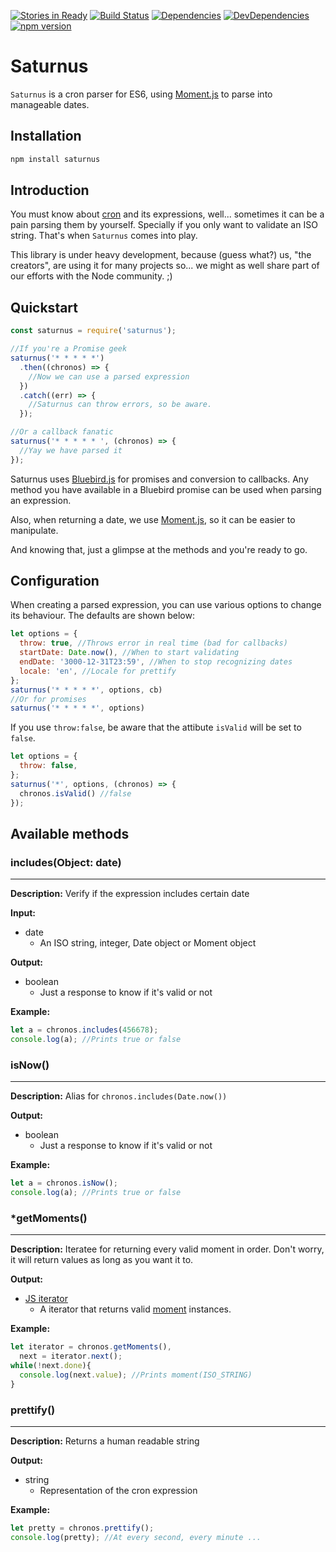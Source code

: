 [![Stories in Ready](https://badge.waffle.io/malpercio/saturnus.png?label=ready&title=Ready)](https://waffle.io/malpercio/saturnus)
[![Build Status](https://travis-ci.org/malpercio/saturnus.svg?branch=master)](https://travis-ci.org/malpercio/saturnus)
[![Dependencies](https://david-dm.org/malpercio/saturnus.svg)](https://travis-ci.org/malpercio/saturnus)
[![DevDependencies](https://david-dm.org/malpercio/saturnus/dev-status.svg)](https://david-dm.org/malpercio/saturnus)
[![npm version](https://badge.fury.io/js/saturnus.svg)](https://badge.fury.io/js/saturnus)

# Saturnus
`Saturnus` is a cron parser for ES6, using [Moment.js](https://momentjs.com/) to parse into manageable dates.

## Installation
```bash
npm install saturnus
```

## Introduction
You must know about [cron](https://www.wikiwand.com/en/Cron) and its expressions, well... sometimes it can be a pain parsing them by yourself. Specially if you only want to validate an ISO string. That's when `Saturnus` comes into play.

This library is under heavy development, because (guess what?) us, "the creators", are using it for many projects so... we might as well share part of our efforts with the Node community. ;)

## Quickstart

```js
const saturnus = require('saturnus');

//If you're a Promise geek
saturnus('* * * * *')
  .then((chronos) => {
    //Now we can use a parsed expression
  })
  .catch((err) => {
    //Saturnus can throw errors, so be aware.
  });

//Or a callback fanatic
saturnus('* * * * * ', (chronos) => {
  //Yay we have parsed it
});
```

Saturnus uses [Bluebird.js](http://bluebirdjs.com/docs/getting-started.html) for promises and conversion to callbacks. Any method you have available in a Bluebird promise can be used when parsing an expression.

Also, when returning a date, we use [Moment.js](momentjs.com), so it can be easier to manipulate.

And knowing that, just a glimpse at the methods and you're ready to go.

## Configuration

When creating a parsed expression, you can use various options to change its behaviour. The defaults are shown below:

```js
let options = {
  throw: true, //Throws error in real time (bad for callbacks)
  startDate: Date.now(), //When to start validating
  endDate: '3000-12-31T23:59', //When to stop recognizing dates
  locale: 'en', //Locale for prettify
};
saturnus('* * * * *', options, cb)
//Or for promises
saturnus('* * * * *', options)
```

If you use `throw:false`, be aware that the attibute `isValid` will be set to `false`.

```js
let options = {
  throw: false,
};
saturnus('*', options, (chronos) => {
  chronos.isValid() //false
});
```

## Available methods

### includes(Object: date)
---
**Description:** Verify if the expression includes certain date

**Input:**
* date
  - An ISO string, integer, Date object or Moment object

**Output:**
* boolean
  - Just a response to know if it's valid or not

**Example:**
```js
let a = chronos.includes(456678);
console.log(a); //Prints true or false
```

### isNow()
---
**Description:** Alias for `chronos.includes(Date.now())`

**Output:**
* boolean
  - Just a response to know if it's valid or not

**Example:**
```js
let a = chronos.isNow();
console.log(a); //Prints true or false
```

### *getMoments()
---
**Description:** Iteratee for returning every valid moment in order. Don't worry, it will return values as long as you want it to.

**Output:**
* [JS iterator](https://developer.mozilla.org/es/docs/Web/JavaScript/Guide/Iterators_and_Generators)
  - A iterator that returns valid [moment](momentjs.com) instances.

**Example:**
```js
let iterator = chronos.getMoments(),
  next = iterator.next();
while(!next.done){
  console.log(next.value); //Prints moment(ISO_STRING)
}
```

### prettify()
---
**Description:** Returns a human readable string

**Output:**
* string
  - Representation of the cron expression

**Example:**
```js
let pretty = chronos.prettify();
console.log(pretty); //At every second, every minute ...
```
